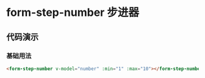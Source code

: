 # form-step-number 步进器

## 代码演示

### 基础用法

```html
<form-step-number v-model="number" :min="1" :max="10"></form-step-number>
```
